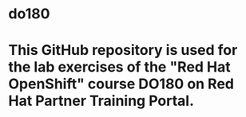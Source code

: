 # do180
# This GitHub repository is used for the lab exercises of the "Red Hat OpenShift" course DO180 on Red Hat Partner Training Portal.
